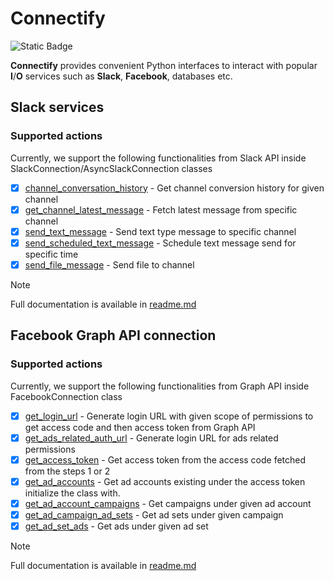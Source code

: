 # Connectify

![Static Badge](https://img.shields.io/badge/version-0.1.5-green)

**Connectify** provides convenient Python interfaces to interact with popular **I**/**O** services such as **Slack**,
**Facebook**, databases etc.

## Slack services

### Supported actions

Currently, we support the following functionalities from Slack API inside SlackConnection/AsyncSlackConnection classes

- [x] [channel_conversation_history](https://github.com/muladzevitali/connectify/blob/main/connectify/slack_services/slack_connection.py) - Get channel conversion history for
  given channel
- [x] [get_channel_latest_message](https://github.com/muladzevitali/connectify/blob/main/connectify/slack_services/slack_connection.py) - Fetch latest message from specific
  channel
- [x] [send_text_message](https://github.com/muladzevitali/connectify/blob/main/connectify/slack_services/slack_connection.py) - Send text type message to specific channel
- [x] [send_scheduled_text_message](https://github.com/muladzevitali/connectify/blob/main/connectify/slack_services/slack_connection.py) - Schedule text message send for
  specific time
- [x] [send_file_message](https://github.com/muladzevitali/connectify/blob/main/connectify/slack_services/slack_connection.py) - Send file to channel

> [!NOTE]
> Full documentation is available in [readme.md](https://github.com/muladzevitali/connectify/blob/main/connectify/slack_services/readme.md)

## Facebook Graph API connection

### Supported actions

Currently, we support the following functionalities from Graph API inside FacebookConnection class

- [x] [get_login_url](https://github.com/muladzevitali/connectify/blob/main/connectify/facebook_services/facebook_connection.py) - Generate login URL with given scope of permissions to get access code
  and
  then access token from Graph API
- [x] [get_ads_related_auth_url](https://github.com/muladzevitali/connectify/blob/main/connectify/facebook_services/facebook_connection.py) - Generate login URL for ads related permissions
- [x] [get_access_token](https://github.com/muladzevitali/connectify/blob/main/connectify/facebook_services/facebook_connection.py) - Get access token from the access code fetched from the steps 1 or 2
- [x] [get_ad_accounts](https://github.com/muladzevitali/connectify/blob/main/connectify/facebook_services/facebook_connection.py) - Get ad accounts existing under the access token initialize the class
  with.
- [x] [get_ad_account_campaigns](https://github.com/muladzevitali/connectify/blob/main/connectify/facebook_services/facebook_connection.py) - Get campaigns under given ad account
- [x] [get_ad_campaign_ad_sets](https://github.com/muladzevitali/connectify/blob/main/connectify/facebook_services/facebook_connection.py) - Get ad sets under given campaign
- [x] [get_ad_set_ads](https://github.com/muladzevitali/connectify/blob/main/connectify/facebook_services/facebook_connection.py) - Get ads under given ad set

> [!NOTE]
> Full documentation is available in [readme.md](https://github.com/muladzevitali/connectify/blob/main/connectify/facebook_services/readme.md)
